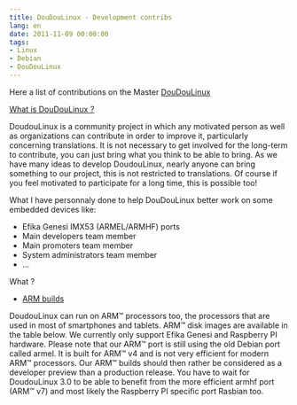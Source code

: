 ```yaml
---
title: DouDouLinux - Development contribs
lang: en
date: 2011-11-09 00:00:00
tags: 
- Linux
- Debian
- DouDouLinux
---
```


Here a list of contributions on the Master [DouDouLinux](http://www.doudoulinux.org/)

[What is DouDouLinux ?](http://www.doudoulinux.fr/web/english/about/more-about/article/team-and-contributors.html)

DoudouLinux is a community project in which any motivated person as well as organizations can contribute in order to improve it, particularly concerning translations. It is not necessary to get involved for the long-term to contribute, you can just bring what you think to be able to bring. As we have many ideas to develop DoudouLinux, nearly anyone can bring something to our project, this is not restricted to translations. Of course if you feel motivated to participate for a long time, this is possible too!

What I have personnaly done to help DouDouLinux better work on some embedded devices like:
- Efika Genesi IMX53 (ARMEL/ARMHF) ports
- Main developers team member
- Main promoters team member
- System administrators team member
- ...

What ?
- [ARM builds](http://www.doudoulinux.org/web/english/article/download.html)

DoudouLinux can run on ARM™ processors too, the processors that are used in most of smartphones and tablets. ARM™ disk images are available in the table below. We currently only support Efika Genesi and Raspberry PI hardware. Please note that our ARM™ port is still using the old Debian port called armel. It is built for ARM™ v4 and is not very efficient for modern ARM™ processors. Our ARM™ builds should then rather be considered as a developer preview than a production release. You have to wait for DoudouLinux 3.0 to be able to benefit from the more efficient armhf port (ARM™ v7) and most likely the Raspberry PI specific port Rasbian too.
